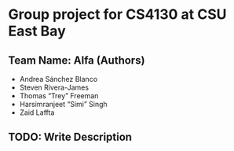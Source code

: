 # Group project for CS4130 at CSU East Bay

## Team Name: Alfa  (Authors)
- Andrea Sánchez Blanco
- Steven Rivera-James
- Thomas “Trey” Freeman
- Harsimranjeet “Simi” Singh
- Zaid Laffta

## TODO: Write Description